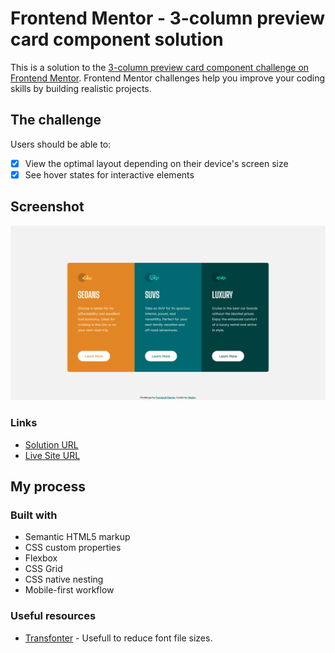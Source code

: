 # Frontend Mentor - 3-column preview card component solution

This is a solution to the [3-column preview card component challenge on Frontend Mentor](https://www.frontendmentor.io/challenges/3column-preview-card-component-pH92eAR2-). Frontend Mentor challenges help you improve your coding skills by building realistic projects.

## The challenge

Users should be able to:

- [x] View the optimal layout depending on their device's screen size
- [x] See hover states for interactive elements

## Screenshot

![](./screenshot.png)

### Links

- [Solution URL](https://your-solution-url.com)
- [Live Site URL](https://meelix.github.io/frontendmentor-3col-card/)

## My process

### Built with

- Semantic HTML5 markup
- CSS custom properties
- Flexbox
- CSS Grid
- CSS native nesting
- Mobile-first workflow

### Useful resources

- [Transfonter](https://transfonter.org/) - Usefull to reduce font file sizes.
